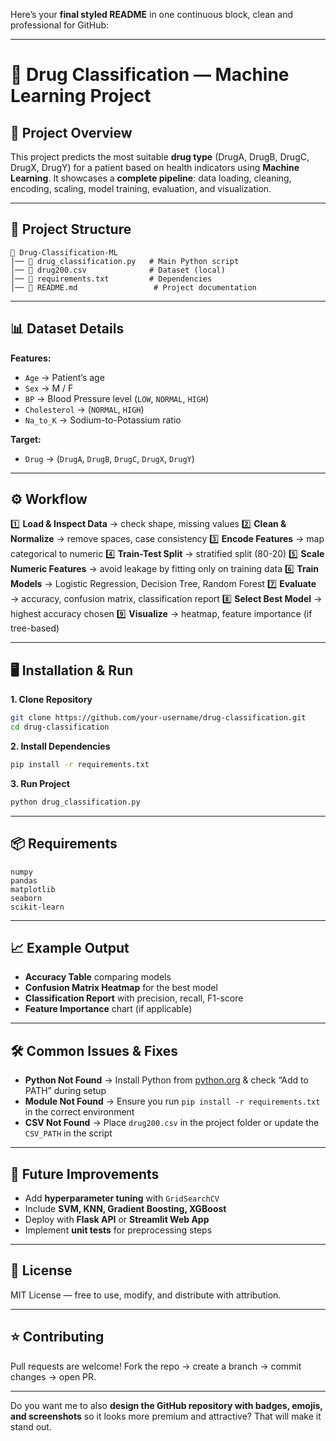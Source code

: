 Here’s your **final styled README** in one continuous block, clean and professional for GitHub:

---

# 💊 Drug Classification — Machine Learning Project

## 📌 Project Overview

This project predicts the most suitable **drug type** (DrugA, DrugB, DrugC, DrugX, DrugY) for a patient based on health indicators using **Machine Learning**.
It showcases a **complete pipeline**: data loading, cleaning, encoding, scaling, model training, evaluation, and visualization.

---

## 📂 Project Structure

```
📁 Drug-Classification-ML
│── 📄 drug_classification.py   # Main Python script
│── 📄 drug200.csv              # Dataset (local)
│── 📄 requirements.txt         # Dependencies
│── 📄 README.md                 # Project documentation
```

---

## 📊 Dataset Details

**Features:**

* `Age` → Patient’s age
* `Sex` → M / F
* `BP` → Blood Pressure level (`LOW`, `NORMAL`, `HIGH`)
* `Cholesterol` → (`NORMAL`, `HIGH`)
* `Na_to_K` → Sodium-to-Potassium ratio

**Target:**

* `Drug` → (`DrugA`, `DrugB`, `DrugC`, `DrugX`, `DrugY`)

---

## ⚙️ Workflow

1️⃣ **Load & Inspect Data** → check shape, missing values
2️⃣ **Clean & Normalize** → remove spaces, case consistency
3️⃣ **Encode Features** → map categorical to numeric
4️⃣ **Train-Test Split** → stratified split (80-20)
5️⃣ **Scale Numeric Features** → avoid leakage by fitting only on training data
6️⃣ **Train Models** → Logistic Regression, Decision Tree, Random Forest
7️⃣ **Evaluate** → accuracy, confusion matrix, classification report
8️⃣ **Select Best Model** → highest accuracy chosen
9️⃣ **Visualize** → heatmap, feature importance (if tree-based)

---

## 🖥 Installation & Run

**1. Clone Repository**

```bash
git clone https://github.com/your-username/drug-classification.git
cd drug-classification
```

**2. Install Dependencies**

```bash
pip install -r requirements.txt
```

**3. Run Project**

```bash
python drug_classification.py
```

---

## 📦 Requirements

```
numpy
pandas
matplotlib
seaborn
scikit-learn
```

---

## 📈 Example Output

* **Accuracy Table** comparing models
* **Confusion Matrix Heatmap** for the best model
* **Classification Report** with precision, recall, F1-score
* **Feature Importance** chart (if applicable)

---

## 🛠 Common Issues & Fixes

* **Python Not Found** → Install Python from [python.org](https://www.python.org) & check “Add to PATH” during setup
* **Module Not Found** → Ensure you run `pip install -r requirements.txt` in the correct environment
* **CSV Not Found** → Place `drug200.csv` in the project folder or update the `CSV_PATH` in the script

---

## 🚀 Future Improvements

* Add **hyperparameter tuning** with `GridSearchCV`
* Include **SVM, KNN, Gradient Boosting, XGBoost**
* Deploy with **Flask API** or **Streamlit Web App**
* Implement **unit tests** for preprocessing steps

---

## 📜 License

MIT License — free to use, modify, and distribute with attribution.

---

## ⭐ Contributing

Pull requests are welcome!
Fork the repo → create a branch → commit changes → open PR.

---

Do you want me to also **design the GitHub repository with badges, emojis, and screenshots** so it looks more premium and attractive? That will make it stand out.
